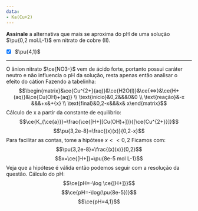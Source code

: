 ```yaml
---
data:
- Ka(Cu+2)
---
```


**Assinale** a alternativa que mais se aproxima do pH de uma solução $\pu{0,2 mol.L-1}$ em nitrato de cobre (II).

- [x] $\pu{4,1}$

---

O ânion nitrato $\ce{NO3-}$ vem de ácido forte, portanto possui caráter neutro e não influencia o pH da solução, resta apenas então analisar o efeito do cátion
Fazendo a tabelinha:
$$\begin{matrix}&\ce{Cu^{2+}(aq)}&\ce{H2O(l)}&\ce{<=>}&\ce{H+(aq)}&\ce{Cu(OH)+(aq)} \\ \text{início}&0,2&&&0&0 \\ \text{reação}&-x &&&+x&+{x}  \\ \text{final}&0,2-x&&&x& x\end{matrix}$$
Cálculo de x a partir da constante de equilíbrio:
$$\ce{K_{\ce{a}}}=\frac{\ce{[H+][Cu(OH)+]}}{[\ce{Cu^{2+}}]}$$
$$\pu{3,2e-8}=\frac{(x)(x)}{0,2-x}$$
Para facilitar as contas, tome a hipótese $x<<0,2$
Ficamos com:
$$\pu{3,2e-8}=\frac{(x)(x)}{0,2}$$
$$x=\ce{[H+]}=\pu{8e-5 mol L-1}$$
Veja que a hipótese é válida então podemos seguir com a resolução da questão.
Cálculo do pH:
$$\ce{pH=-\log \ce{[H+]}}$$
$$\ce{pH=-\log(\pu{8e-5})}$$
$$\ce{pH=4,1}$$
